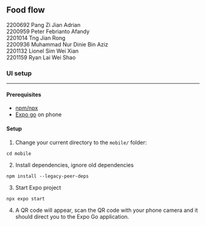 ## Food flow
2200692 Pang Zi Jian Adrian <br>
2200959 Peter Febrianto Afandy <br>
2201014 Tng Jian Rong <br>
2200936 Muhammad Nur Dinie Bin Aziz <br>
2201132 Lionel Sim Wei Xian <br>
2201159 Ryan Lai Wei Shao <br>

### UI setup

---

#### Prerequisites

- [npm/npx](https://docs.npmjs.com/downloading-and-installing-node-js-and-npm)
- [Expo go](https://apps.apple.com/us/app/expo-go/id982107779) on phone

#### Setup

1. Change your current directory to the `mobile/` folder:

```
cd mobile
```

2. Install dependencies, ignore old dependencies

```
npm install --legacy-peer-deps
```

3. Start Expo project

```
npx expo start
```

4. A QR code will appear, scan the QR code with your phone camera and it should direct you to the Expo Go application.
